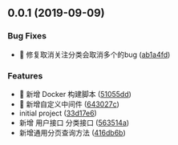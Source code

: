 ## 0.0.1 (2019-09-09)


### Bug Fixes

* 🐜 修复取消关注分类会取消多个的bug ([ab1a4fd](https://github.com/lentoo/ts-egg-mongoose-graphQL/commit/ab1a4fd))


### Features

* 🎸 新增 Docker 构建脚本 ([51055dd](https://github.com/lentoo/ts-egg-mongoose-graphQL/commit/51055dd))
* 🎸 新增自定义中间件 ([643027c](https://github.com/lentoo/ts-egg-mongoose-graphQL/commit/643027c))
* initial project ([33d17e6](https://github.com/lentoo/ts-egg-mongoose-graphQL/commit/33d17e6))
* 新增 用户接口 分类接口 ([563514a](https://github.com/lentoo/ts-egg-mongoose-graphQL/commit/563514a))
* 新增通用分页查询方法 ([416db6b](https://github.com/lentoo/ts-egg-mongoose-graphQL/commit/416db6b))



